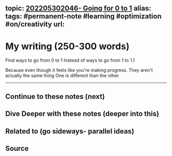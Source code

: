 topic: [202205302046- Going for 0 to 1](.md)
alias: 
tags: #permanent-note #learning #optimization #on/creativity 
url: 
---

# My writing (250-300 words)

Find ways to go from 0 to 1
Instead of ways to go from 1 to 1.1

Because even though it feels like you're making progress.
They aren't actually the same thing
One is different than the other

---
## Continue to these notes (next)

## Dive Deeper with these notes (deeper into this)
		
## Related to (go sideways- parallel ideas)
	
## Source